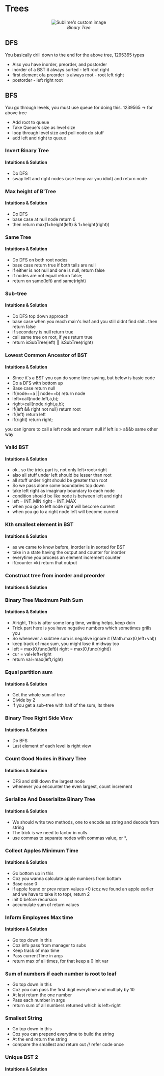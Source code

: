 # Trees
<p align="center" style="width:50vw">
  <img src="https://journaldev.nyc3.cdn.digitaloceanspaces.com/2020/08/fully-balanced-1024x512.png" alt="Sublime's custom image"/>
<br>
<i>Binary Tree</i>
</p>  

## DFS
You basically drill down to the end for the above tree, 1295365 types  
- Also you have inorder, preorder, and postorder
- inorder of a BST it always sorted - left root right
- first element ofa preorder is always root - root left right
- postorder  - left right root

## BFS
You go through levels, you must use queue for doing this. 1239565 -> for above tree  
- Add root to queue 
- Take Queue's size as level size
- loop through level size and poll node do stuff
- add left and right to queue

### Invert Binary Tree
#### Intuitions & Solution

- Do DFS
- swap left and right nodes (use temp var you idiot) and return node

### Max height of B'Tree
#### Intuitions & Solution

- Do DFS
- base case at null node return 0
- then return max(1+height(left) & 1+height(right))

### Same Tree
#### Intuitions & Solution
- Do DFS on both root nodes
- base case return true if both tails are null
- if either is not null and one is null, return false
- if nodes are not equal return false;
- return on same(left) and same(right)

### Sub-tree 
#### Intuitions & Solution
 
- Do DFS top down approach
- base case when you reach main's leaf and you still didnt find shit.. then return false
- if secondary is null return true
- call same tree on root, if yes return true
- return  isSubTree(left) || isSubTree(right)  

### Lowest Common Ancestor of BST
#### Intuitions & Solution

- Since it's a BST you can do some time saving, but below is basic code
- Do a DFS with bottom up
- Base case return null
- if(node==a || node==b) return node
- left=call(node.left,a,b);
- right=call(node.right,a,b);
- if(left && right not null)  return root
- if(left) return left
- if(right) return right;

you can ignore to call a left node and return null if left is > a&&b same other way  

### Valid BST
#### Intuitions & Solution

- ok.. so the trick part is, not only left<root<right
- also all stuff under left should be lesser than root
- all stuff under right should be greater than root
- So we pass alone some boundaries top down
- take left right as imaginary boundary to each node
- condition should be like node is between left and right
- left = INT_MIN right = INT_MAX
- when you go to left node right will become current
- when you go to a right node left will become current

### Kth smallest element in BST
#### Intuitions & Solution

- as we came to know before, inorder is in sorted for BST
- take in a state having the output and counter for inorder
- everytime you process an element increment counter
- if(counter =k) return that output

### Construct tree from inorder and preorder
#### Intuitions & Solution

### Binary Tree Maximum Path Sum
#### Intuitions & Solution
- Alright, This is after some long time, writing helps, keep doin
- Trick part here is you have negative numbers which sometimes grills you
- So whenever a subtree sum is negative ignore it (Math.max(0,left+val))
- keep track of max sum, you might lose it midway too
- left  = max(0,func(left))  right  = max(0,func(right))
- cur = val+left+right
- return val+max(left,right)


### Equal partition sum
#### Intuitions & Solution
- Get the whole sum of tree
- Divide by 2
- If you get a sub-tree with half of the sum, its there

### Binary Tree Right Side View
#### Intuitions & Solution
- Do BFS
- Last element of each level is right view

### Count Good Nodes in Binary Tree
#### Intuitions & Solution
- DFS and drill down the largest node
- whenever you encounter the even largest, count increment

### Serialize And Deserialize Binary Tree
#### Intuitions & Solution
- We should write two methods, one to encode as string and decode from string
- The trick is we need to factor in nulls
- use commas to separate nodes with commas value, or *,

### Collect Apples Minimum Time
#### Intuitions & Solution
- Go bottom up in this
- Coz you wanna calculate apple numbers from bottom
- Base case 0
- if apple found or prev return values >0 (coz we found an apple earlier and we have to take it to top), return 2
- init 0 before recursion
- accumulate sum of return values

### Inform Employees Max time
#### Intuitions & Solution
- Go top down in this
- Coz info pass from manager to subs
- Keep track of max time
- Pass currentTime in args
- return max of all times, for that keep a 0 init var

### Sum of numbers if each number is root to leaf
- Go top down in this
- Coz you can pass the first digit everytime and multiply by 10
- At last return the one number
- Pass each number in args
- return sum of all numbers returned which is left+right
### Smallest String
- Go top down in this
- Coz you can prepend everytime to build the string
- At the end return the string
- compare the smallest and return out // refer code once
### Unique BST 2
#### Intuitions & Solution